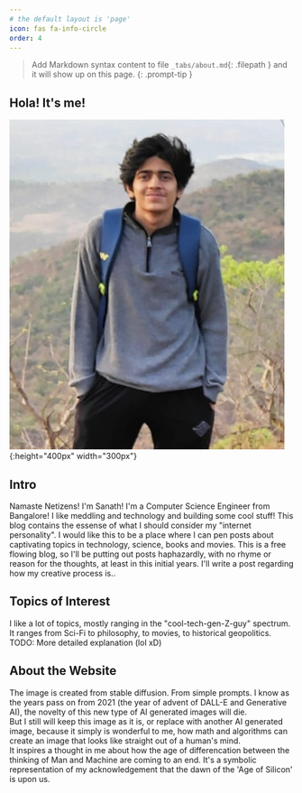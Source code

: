 ```yaml
---
# the default layout is 'page'
icon: fas fa-info-circle
order: 4
---
```


> Add Markdown syntax content to file `_tabs/about.md`{: .filepath } and it will show up on this page.
{: .prompt-tip }

## Hola! It's me!
![Me,myself](/assets/img/MyPic.jpg){:height="400px" width="300px"}
## Intro
Namaste Netizens! I'm  Sanath! I'm a Computer Science Engineer from Bangalore! I like meddling and technology and building some cool stuff! This blog contains the essense of what I should consider my "internet personality". I would like this to be a place where I can pen posts about captivating topics in technology, science, books and movies. This is a free flowing blog, so I'll be putting out posts haphazardly, with no rhyme or reason for the thoughts, at least in this initial years. I'll write a post regarding how my creative process is..

## Topics of Interest
I like a lot of topics, mostly ranging in the "cool-tech-gen-Z-guy" spectrum. It ranges from Sci-Fi to philosophy, to movies, to historical geopolitics. 
TODO: More detailed explanation (lol xD)

## About the Website
The image is created from stable diffusion. From simple prompts. I know as the years pass on from 2021 (the year of advent of DALL-E and Generative AI), the novelty of this new type of AI generated images will die.<br>
But I still will keep this image as it is, or replace with another AI generated image, because it simply is wonderful to me, how math and algorithms can create an image that looks like straight out of a human's mind. <br>
It inspires a thought in me about how the age of differencation between the thinking of  Man and Machine are coming to an end. It's a symbolic representation of my acknowledgement that the dawn of the 'Age of Silicon' is upon us.
